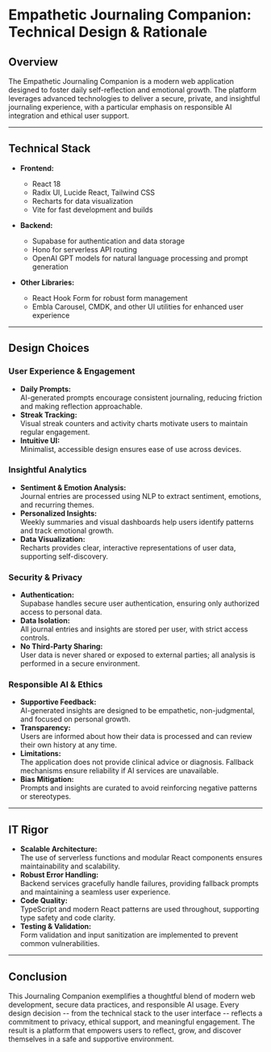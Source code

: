 # Empathetic Journaling Companion: Technical Design & Rationale

## Overview

The Empathetic Journaling Companion is a modern web application designed to foster daily self-reflection and emotional growth. The platform leverages advanced technologies to deliver a secure, private, and insightful journaling experience, with a particular emphasis on responsible AI integration and ethical user support.

---

## Technical Stack

- **Frontend:**

  - React 18
  - Radix UI, Lucide React, Tailwind CSS
  - Recharts for data visualization
  - Vite for fast development and builds

- **Backend:**

  - Supabase for authentication and data storage
  - Hono for serverless API routing
  - OpenAI GPT models for natural language processing and prompt generation

- **Other Libraries:**
  - React Hook Form for robust form management
  - Embla Carousel, CMDK, and other UI utilities for enhanced user experience

---

## Design Choices

### User Experience & Engagement

- **Daily Prompts:**  
  AI-generated prompts encourage consistent journaling, reducing friction and making reflection approachable.
- **Streak Tracking:**  
  Visual streak counters and activity charts motivate users to maintain regular engagement.
- **Intuitive UI:**  
  Minimalist, accessible design ensures ease of use across devices.

### Insightful Analytics

- **Sentiment & Emotion Analysis:**  
  Journal entries are processed using NLP to extract sentiment, emotions, and recurring themes.
- **Personalized Insights:**  
  Weekly summaries and visual dashboards help users identify patterns and track emotional growth.
- **Data Visualization:**  
  Recharts provides clear, interactive representations of user data, supporting self-discovery.

### Security & Privacy

- **Authentication:**  
  Supabase handles secure user authentication, ensuring only authorized access to personal data.
- **Data Isolation:**  
  All journal entries and insights are stored per user, with strict access controls.
- **No Third-Party Sharing:**  
  User data is never shared or exposed to external parties; all analysis is performed in a secure environment.

### Responsible AI & Ethics

- **Supportive Feedback:**  
  AI-generated insights are designed to be empathetic, non-judgmental, and focused on personal growth.
- **Transparency:**  
  Users are informed about how their data is processed and can review their own history at any time.
- **Limitations:**  
  The application does not provide clinical advice or diagnosis. Fallback mechanisms ensure reliability if AI services are unavailable.
- **Bias Mitigation:**  
  Prompts and insights are curated to avoid reinforcing negative patterns or stereotypes.

---

## IT Rigor

- **Scalable Architecture:**  
  The use of serverless functions and modular React components ensures maintainability and scalability.
- **Robust Error Handling:**  
  Backend services gracefully handle failures, providing fallback prompts and maintaining a seamless user experience.
- **Code Quality:**  
  TypeScript and modern React patterns are used throughout, supporting type safety and code clarity.
- **Testing & Validation:**  
  Form validation and input sanitization are implemented to prevent common vulnerabilities.

---

## Conclusion

This Journaling Companion exemplifies a thoughtful blend of modern web development, secure data practices, and responsible AI usage. Every design decision -- from the technical stack to the user interface -- reflects a commitment to privacy, ethical support, and meaningful engagement. The result is a platform that empowers users to reflect, grow, and discover themselves in a safe and supportive environment.
